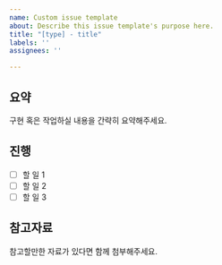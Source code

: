 ```yaml
---
name: Custom issue template
about: Describe this issue template's purpose here.
title: "[type] - title"
labels: ''
assignees: ''

---
```


## 요약

구현 혹은 작업하실 내용을 간략히 요약해주세요.

## 진행

- [ ] 할 일 1
- [ ] 할 일 2
- [ ] 할 일 3

## 참고자료

참고할만한 자료가 있다면 함께 첨부해주세요.
